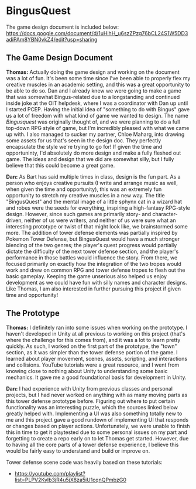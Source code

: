 # BingusQuest
The game design document is included below: \
https://docs.google.com/document/d/1uHihH_u6szZPzg76bCL24S1W5DD3adiPAm8YBN0vkZ4/edit?usp=sharing

## The Game Design Document
__Thomas:__ Actually doing the game design and working on the document was a lot of fun. It's been some time since I've been able to properly flex my creative muscles in an academic setting, and this was a great opportunity to be able to do so. 
Dan and I already knew we were going to make a game that was somewhat Bingus-related due to a longstanding and continued inside joke at the OIT helpdesk, where I was a coordinator with Dan up until I started PCEP. Having the initial idea of
"something to do with Bingus" gave us a lot of freedom with what kind of game we wanted to design. The name _Bingusquest_ was originally thought of, and we were planning to do a full top-down RPG style of game, but I'm incredibly pleased with what
we came up with. I also managed to sucker my partner, Chloe Maharg, into drawing some assets for us that's seen in the design doc. They perfectly encapsulate the style we're trying to go for! If given the time and opportuninty, I'd absolutely 
do more design and make a fully fleshed out game. The ideas and design that we did are somewhat silly, but I fully believe that this could become a great game.

__Dan:__ As Bart has said multiple times in class, design is the fun part. As a person who enjoys creative pursuits (I write and arrange music as well, when given the time and opportunity), this was an extremely fun opportunity to stretch my creative
muscles in a new way. The title "BingusQuest" and the mental image of a little sphynx cat in a wizard hat and robes were the seeds for everything, inspiring a high-fantasy RPG-style design. However, since such games are primarily story- and character-
driven, neither of us were writers, and neither of us were sure what an interesting prototype or twist of that might look like, we brainstormed some more. The addition of tower defense elements was partially inspired by Pokemon Tower Defense, but BingusQuest
would have a much stronger blending of the two genres; the player's quest progress would partially dictate the difficulty of the next tower defense section, and the player's performance in those battles would influence the story. From there, we focused
primarily on exactly how the integration of the two tropes would work and drew on  common RPG and tower defense tropes to flesh out the basic gameplay. Keeping the game unserious also helped us enjoy development as we could have fun with silly names and
character designs. Like Thomas, I am also interested in further pursuing this project if given time and opportunity!

## The Prototype
__Thomas:__ I definitely ran into some issues when working on the prototype. I haven't developed in Unity at all previous to working on this project (that's where the challenge for this comes from), and it was a lot to learn pretty quickly. As such, I worked on the first part of the prototype, the "town" section, as it was simpler than the tower defense portion of the game. I learned about player movement, scenes, assets, scripting, and interactions and collisions. YouTube tutorials were a great resource, and I went from knowing close to nothing about Unity to understanding some basic mechanics. It gave me a good foundational basis for development in Unity.

__Dan:__ I had experience with Unity from previous classes and personal projects, but I had never worked on anything with as many moving parts as this tower defense prototype before. Figuring out where to put certain functionality was an interesting puzzle, which the sources linked below greatly helped with. Implementing a UI was also something totally new to me and this project gave a good rundown of implementing UI that responds or changes based on player actions. Unfortunately, we were unable to finish this in time to get it playtested due to some personal issues on my part and forgetting to create a repo early on to let Thomas get started. However, due to having all the core parts of a tower defense experience, I believe this would be fairly easy to understand and build or improve on.

Tower defense scene code was heavily based on these tutorials:
* https://youtube.com/playlist?list=PLPV2KyIb3jR4u5jX8za5iU1cqnQPmbzG0
